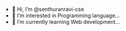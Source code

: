- 👋 Hi, I’m @senthuranravi-cse
- 👀 I’m interested in Programming language...
- 🌱 I’m currently learning Web development...

<!---
senthuranravi-cse/senthuranravi-cse is a ✨ special ✨ repository because its `README.md` (this file) appears on your GitHub profile.
You can click the Preview link to take a look at your changes.
--->
